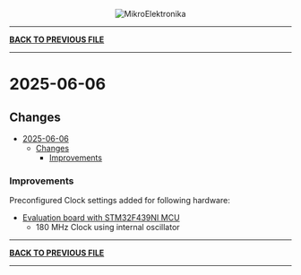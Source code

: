 
<p align="center">
  <img src="http://www.mikroe.com/img/designs/beta/logo_small.png?raw=true" alt="MikroElektronika"/>
</p>

---

**[BACK TO PREVIOUS FILE](../changelog.md)**

---

# 2025-06-06

## Changes

- [2025-06-06](#2025-06-06)
  - [Changes](#changes)
    + [Improvements](#improvements)

### Improvements

Preconfigured Clock settings added for following hardware:

+ [Evaluation board with STM32F439NI MCU](https://www.st.com/content/st_com/en/products/evaluation-tools/product-evaluation-tools/mcu-mpu-eval-tools/stm32-mcu-mpu-eval-tools/stm32-eval-boards/stm32439i-eval.html)
  + 180 MHz Clock using internal oscillator

---

**[BACK TO PREVIOUS FILE](../changelog.md)**

---
